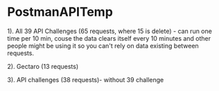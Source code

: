 # PostmanAPITemp

1). All 39 API Challenges (65 requests, where 15 is delete) - can run one time per 10 min, couse the data clears itself every 10 minutes and 
other people might be using it so you can't rely on data existing between requests.

2). Gectaro (13 requests)

3). API challenges (38 requests)- without 39 challenge


